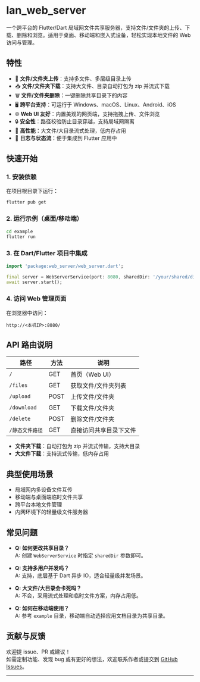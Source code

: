 # lan_web_server

一个跨平台的 Flutter/Dart 局域网文件共享服务器，支持文件/文件夹的上传、下载、删除和浏览。适用于桌面、移动端和嵌入式设备，轻松实现本地文件的 Web 访问与管理。

## 特性

- 📁 **文件/文件夹上传**：支持多文件、多层级目录上传
- 📥 **文件/文件夹下载**：支持大文件、目录自动打包为 zip 并流式下载
- 🗑️ **文件/文件夹删除**：一键删除共享目录下的内容
- 🖥️ **跨平台支持**：可运行于 Windows、macOS、Linux、Android、iOS
- 🌐 **Web UI 友好**：内置美观的网页端，支持拖拽上传、文件浏览
- 🔒 **安全性**：路径校验防止目录穿越，支持局域网隔离
- 🚀 **高性能**：大文件/大目录流式处理，低内存占用
- 📝 **日志与状态流**：便于集成到 Flutter 应用中

## 快速开始

### 1. 安装依赖

在项目根目录下运行：

```bash
flutter pub get
```

### 2. 运行示例（桌面/移动端）

```bash
cd example
flutter run
```

### 3. 在 Dart/Flutter 项目中集成

```dart
import 'package:web_server/web_server.dart';

final server = WebServerService(port: 8080, sharedDir: '/your/shared/dir');
await server.start();
```

### 4. 访问 Web 管理页面

在浏览器中访问：

```
http://<本机IP>:8080/
```

## API 路由说明

| 路径           | 方法 | 说明                   |
|----------------|------|------------------------|
| `/`            | GET  | 首页（Web UI）         |
| `/files`       | GET  | 获取文件/文件夹列表    |
| `/upload`      | POST | 上传文件/文件夹        |
| `/download`    | GET  | 下载文件/文件夹        |
| `/delete`      | POST | 删除文件/文件夹        |
| `/静态文件路径` | GET  | 直接访问共享目录下文件 |

- **文件夹下载**：自动打包为 zip 并流式传输，支持大目录
- **大文件下载**：支持流式传输，低内存占用

## 典型使用场景

- 局域网内多设备文件互传
- 移动端与桌面端临时文件共享
- 跨平台本地文件管理
- 内网环境下的轻量级文件服务器

## 常见问题

- **Q: 如何更改共享目录？**  
  A: 创建 `WebServerService` 时指定 `sharedDir` 参数即可。

- **Q: 支持多用户并发吗？**  
  A: 支持，底层基于 Dart 异步 IO，适合轻量级并发场景。

- **Q: 大文件/大目录会卡死吗？**  
  A: 不会，采用流式处理和临时文件方案，内存占用低。

- **Q: 如何在移动端使用？**  
  A: 参考 `example` 目录，移动端自动选择应用文档目录为共享目录。

## 贡献与反馈

欢迎提 issue、PR 或建议！  
如需定制功能、发现 bug 或有更好的想法，欢迎联系作者或提交到 [GitHub Issues](https://github.com/lianleven/lan_web_server/issues)。

---

